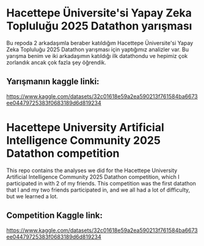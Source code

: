 # Hacettepe Üniversite'si Yapay Zeka Topluluğu 2025 Datathon yarışması

Bu repoda 2 arkadaşımla beraber katıldığım Hacettepe Üniversite'si Yapay Zeka Topluluğu 2025 Datathon yarışması için yaptığımız analizler var.
Bu yarışma benim ve iki arkadaşımın katıldığı ilk datathondu ve hepimiz çok zorlandık ancak çok fazla şey öğrendik. 

## Yarışmanın kaggle linki:
https://www.kaggle.com/datasets/32c01618e59a2ea590213f761584ba6673ee04479725383f0683189d6d819234 



# Hacettepe University Artificial Intelligence Community 2025 Datathon competition

This repo contains the analyses we did for the Hacettepe University Artificial Intelligence Community 2025 Datathon competition, which I participated in with 2 of my friends.
This competition was the first datathon that I and my two friends participated in, and we all had a lot of difficulty, but we learned a lot.

## Competition Kaggle link:
https://www.kaggle.com/datasets/32c01618e59a2ea590213f761584ba6673ee04479725383f0683189d6d819234
